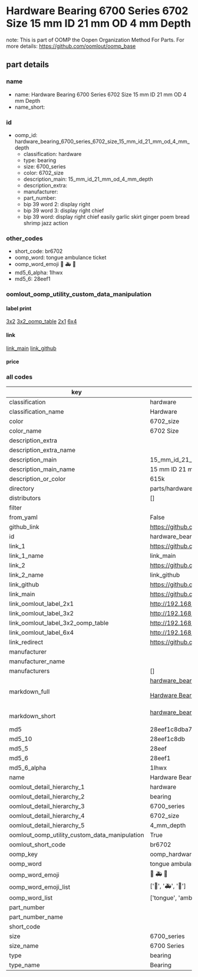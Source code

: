 # Hardware Bearing 6700 Series 6702 Size 15 mm ID 21 mm OD 4 mm Depth  

note: This is part of OOMP the Oopen Organization Method For Parts. For more details: https://github.com/oomlout/oomp_base

##  part details
  







### name
* name: Hardware Bearing 6700 Series 6702 Size 15 mm ID 21 mm OD 4 mm Depth
* name_short: 
### id
* oomp_id: hardware_bearing_6700_series_6702_size_15_mm_id_21_mm_od_4_mm_depth
  * classification: hardware
  * type: bearing
  * size: 6700_series
  * color: 6702_size
  * description_main: 15_mm_id_21_mm_od_4_mm_depth
  * description_extra: 
  * manufacturer: 
  * part_number: 
  * bip 39 word 2: display right
  * bip 39 word 3: display right chief
  * bip 39 word: display right chief easily garlic skirt ginger poem bread shrimp jazz action

### other_codes
* short_code: br6702
* oomp_word: tongue ambulance ticket
* oomp_word_emoji :tongue: :ambulance: :ticket:
* md5_6_alpha: 1lhwx
* md5_6: 28eef1






### oomlout_oomp_utility_custom_data_manipulation
#### label print
[3x2](http://192.168.1.245:1112/?label=oomp%201lhwx)
[3x2_oomp_table](http://192.168.1.108:1112/?label=oomp%201lhwx)
[2x1](http://192.168.1.242:1112/?label=oomp%201lhwx)
[6x4](http://192.168.1.55:1112/?label=oomp%201lhwx)    

#### link

[link_main](https://github.com/oomlout/oomlout_oomp_version_1_messy/tree/main/parts/hardware_bearing_6700_series_6702_size_15_mm_id_21_mm_od_4_mm_depth) [link_github](https://github.com/oomlout/oomlout_oomp_version_1_messy/tree/main/parts/hardware_bearing_6700_series_6702_size_15_mm_id_21_mm_od_4_mm_depth)                             

#### price







### all codes 
| key | value |  
| --- | --- |  
| classification | hardware |  
| classification_name | Hardware |  
| color | 6702_size |  
| color_name | 6702 Size |  
| description_extra |  |  
| description_extra_name |  |  
| description_main | 15_mm_id_21_mm_od_4_mm_depth |  
| description_main_name | 15 mm ID 21 mm OD 4 mm Depth |  
| description_or_color | 615k |  
| directory | parts/hardware_bearing_6700_series_6702_size_15_mm_id_21_mm_od_4_mm_depth |  
| distributors | [] |  
| filter |  |  
| from_yaml | False |  
| github_link | https://github.com/oomlout/oomlout_oomp_part_src/tree/main/parts/hardware_bearing_6700_series_6702_size_15_mm_id_21_mm_od_4_mm_depth |  
| id | hardware_bearing_6700_series_6702_size_15_mm_id_21_mm_od_4_mm_depth |  
| link_1 | https://github.com/oomlout/oomlout_oomp_version_1_messy/tree/main/parts/hardware_bearing_6700_series_6702_size_15_mm_id_21_mm_od_4_mm_depth |  
| link_1_name | link_main |  
| link_2 | https://github.com/oomlout/oomlout_oomp_version_1_messy/tree/main/parts/hardware_bearing_6700_series_6702_size_15_mm_id_21_mm_od_4_mm_depth |  
| link_2_name | link_github |  
| link_github | https://github.com/oomlout/oomlout_oomp_version_1_messy/tree/main/parts/hardware_bearing_6700_series_6702_size_15_mm_id_21_mm_od_4_mm_depth |  
| link_main | https://github.com/oomlout/oomlout_oomp_version_1_messy/tree/main/parts/hardware_bearing_6700_series_6702_size_15_mm_id_21_mm_od_4_mm_depth |  
| link_oomlout_label_2x1 | http://192.168.1.242:1112/?label=oomp%201lhwx |  
| link_oomlout_label_3x2 | http://192.168.1.245:1112/?label=oomp%201lhwx |  
| link_oomlout_label_3x2_oomp_table | http://192.168.1.108:1112/?label=oomp%201lhwx |  
| link_oomlout_label_6x4 | http://192.168.1.55:1112/?label=oomp%201lhwx |  
| link_redirect | https://github.com/oomlout/oomlout_oomp_version_1_messy/tree/main/parts/hardware_bearing_6700_series_6702_size_15_mm_id_21_mm_od_4_mm_depth |  
| manufacturer |  |  
| manufacturer_name |  |  
| manufacturers | [] |  
| markdown_full | [hardware_bearing_6700_series_6702_size_15_mm_id_21_mm_od_4_mm_depth](none)<br>[](none)<br>[Hardware Bearing 6700 Series 6702 Size 15 Mm Id 21 Mm Od 4 Mm Depth](none)<br><br> |  
| markdown_short | [hardware_bearing_6700_series_6702_size_15_mm_id_21_mm_od_4_mm_depth](none)<br><br> |  
| md5 | 28eef1c8dba70c432aafe4584fae71fc |  
| md5_10 | 28eef1c8db |  
| md5_5 | 28eef |  
| md5_6 | 28eef1 |  
| md5_6_alpha | 1lhwx |  
| name | Hardware Bearing 6700 Series 6702 Size 15 mm ID 21 mm OD 4 mm Depth |  
| oomlout_detail_hierarchy_1 | hardware |  
| oomlout_detail_hierarchy_2 | bearing |  
| oomlout_detail_hierarchy_3 | 6700_series |  
| oomlout_detail_hierarchy_4 | 6702_size |  
| oomlout_detail_hierarchy_5 | 4_mm_depth |  
| oomlout_oomp_utility_custom_data_manipulation | True |  
| oomlout_short_code | br6702 |  
| oomp_key | oomp_hardware_bearing_6700_series_6702_size_15_mm_id_21_mm_od_4_mm_depth |  
| oomp_word | tongue ambulance ticket |  
| oomp_word_emoji | :tongue: :ambulance: :ticket: |  
| oomp_word_emoji_list | [':tongue:', ':ambulance:', ':ticket:'] |  
| oomp_word_list | ['tongue', 'ambulance', 'ticket'] |  
| part_number |  |  
| part_number_name |  |  
| short_code |  |  
| size | 6700_series |  
| size_name | 6700 Series |  
| type | bearing |  
| type_name | Bearing |  

